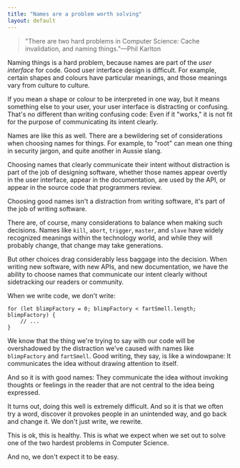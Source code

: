 ```yaml
---
title: "Names are a problem worth solving"
layout: default
---
```


> "There are two hard problems in Computer Science: Cache invalidation, and naming things."—Phil Karlton

Naming things is a hard problem, because names are part of the *user interface* for code. Good user interface design is difficult. For example, certain shapes and colours have particular meanings, and those meanings vary from culture to culture.

If you mean a shape or colour to be interpreted in one way, but it means something else to your user, your user interface is distracting or confusing. That's no different than writing confusing code: Even if it "works," it is not fit for the purpose of communicating its intent clearly.

Names are like this as well. There are a bewildering set of considerations when choosing names for things. For example, to "root" can mean one thing in security jargon, and quite another in Aussie slang.

Choosing names that clearly communicate their intent without distraction is part of the job of designing software, whether those names appear overtly in the user interface, appear in the documentation, are used by the API, or appear in the source code that programmers review.

Choosing good names isn't a distraction from writing software, it's part of the job of writing software.

There are, of course, many considerations to balance when making such decisions. Names like `kill`, `abort`, `trigger`, `master`, and `slave` have widely recognized meanings within the technology world, and while they will probably change, that change may take generations.

But other choices drag considerably less baggage into the decision. When writing new software, with new APIs, and new documentation, we have the ability to choose names that communicate our intent clearly without sidetracking our readers or community.

When we write code, we don't write:

```
for (let blimpFactory = 0; blimpFactory < fartSmell.length; blimpFactory) {
    // ...
}
```

We know that the thing we're trying to say with our code will be overshadowed by the distraction we've caused with names like `blimpFactory` and `fartSmell`. Good writing, they say, is like a windowpane: It communicates the idea without drawing attention to itself.

And so it is with good names: They communicate the idea without invoking thoughts or feelings in the reader that are not central to the idea being expressed.

It turns out, doing this well is extremely difficult. And so it is that we often try a word, discover it provokes people in an unintended way, and go back and change it. We don't just write, we rewrite.

This is ok, this is healthy. This is what we expect when we set out to solve one of the two hardest problems in Computer Science.

And no, we don't expect it to be easy.
